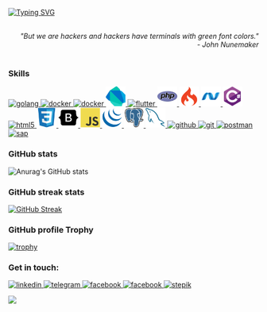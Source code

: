 [![Typing SVG](https://readme-typing-svg.herokuapp.com?font=sans-serif&color=c9d1d9&size=36&width=900&height=60&lines=Hi+there%F0%9F%91%8B%2C+my+name+is+Evgeniy+Dammer+++++++++++++)](https://git.io/typing-svg)

<br>
<div align="right">
  <em>"But we are hackers and hackers have terminals with green font colors."</em> <br>
  <em>- John Nunemaker</em>
</div>
<br>

### Skills
<p align="left"> 
  <a href="https://golang.org/" target="_blank"> 
    <img src="https://www.vectorlogo.zone/logos/golang/golang-icon.svg" alt="golang" width="40" height="40"/>
  </a> 
  <a href="https://docker.com/" target="_blank"> 
    <img src="https://www.vectorlogo.zone/logos/docker/docker-icon.svg" alt="docker" width="40" height="40"/>
  </a> 
  <a href="https://elastic.co/" target="_blank"> 
    <img src="https://www.vectorlogo.zone/logos/elastic/elastic-icon.svg" alt="docker" width="40" height="40"/>
  </a> 
  <a href="https://dart.dev/" target="_blank"> 
    <img src="https://github.com/devicons/devicon/blob/master/icons/dart/dart-original.svg" alt="dart" width="40" height="40"/>
  </a> 
  <a href="https://flutter.dev/" target="_blank"> 
    <img src="https://www.vectorlogo.zone/logos/flutterio/flutterio-icon.svg" alt="flutter" width="40" height="40"/>
  </a> 
  <a href="https://www.php.net/" target="_blank"> 
    <img src="https://github.com/devicons/devicon/blob/master/icons/php/php-original.svg" alt="php" width="40" height="40"/> 
  </a> 
  <a href="https://codeigniter.com/" target="_blank"> 
    <img src="https://github.com/devicons/devicon/blob/master/icons/codeigniter/codeigniter-plain.svg" alt="codeigniter" width="40" height="40"/> 
  </a> 
  <a href="https://docs.microsoft.com/en-us/dotnet/" target="_blank"> 
    <img src="https://github.com/devicons/devicon/blob/master/icons/dot-net/dot-net-original.svg" alt="dot-net" width="40" height="40"/> 
  </a> 
  <a href="https://docs.microsoft.com/en-us/dotnet/csharp/" target="_blank"> 
    <img src="https://github.com/devicons/devicon/blob/master/icons/csharp/csharp-original.svg" alt="csharp" width="40" height="40"/> 
  </a> 
  <a href="https://www.w3.org/html/" target="_blank"> 
    <img src="https://www.vectorlogo.zone/logos/w3_html5/w3_html5-icon.svg" alt="html5" width="40" height="40"/> 
  </a> 
  <a href="https://www.w3.org/Style/CSS/" target="_blank"> 
    <img src="https://github.com/devicons/devicon/blob/master/icons/css3/css3-original.svg" alt="css3" width="40" height="40"/> 
  </a>
  <a href="https://getbootstrap.com/" target="_blank"> 
    <img src="https://github.com/devicons/devicon/blob/master/icons/bootstrap/bootstrap-plain.svg" alt="bootstrap" width="40" height="40"/> 
  </a>
  <a href="https://www.javascript.com/" target="_blank"> 
    <img src="https://github.com/devicons/devicon/blob/master/icons/javascript/javascript-original.svg" alt="javascript" width="40" height="40"/> 
  </a>
  <a href="https://jquery.com/" target="_blank"> 
    <img src="https://github.com/devicons/devicon/blob/master/icons/jquery/jquery-original.svg" alt="jquery" width="40" height="40"/> 
  </a>
  <a href="https://www.postgresql.org/" target="_blank"> 
    <img src="https://github.com/devicons/devicon/blob/master/icons/postgresql/postgresql-original.svg" alt="postgresql" width="40" height="40"/> 
  </a> 
  <a href="https://www.mysql.com/" target="_blank"> 
    <img src="https://github.com/devicons/devicon/blob/master/icons/mysql/mysql-original.svg" alt="mysql" width="40" height="40"/> 
  </a> 
  <a href="https://github.com/" target="_blank"> 
    <img src="https://www.vectorlogo.zone/logos/github/github-icon.svg" alt="github" width="40" height="40"/> 
  </a> 
  <a href="https://git-scm.com/" target="_blank"> 
    <img src="https://www.vectorlogo.zone/logos/git-scm/git-scm-icon.svg" alt="git" width="40" height="40"/> 
  </a>
  <a href="https://www.postman.com/" target="_blank"> 
    <img src="https://www.vectorlogo.zone/logos/getpostman/getpostman-icon.svg" alt="postman" width="40" height="40"/> 
  </a>
  <a href="https://www.sap.com/" target="_blank"> 
    <img src="https://www.vectorlogo.zone/logos/sap/sap-icon.svg" alt="sap" width="40" height="40"/> 
  </a> 
</p>

### GitHub stats
![Anurag's GitHub stats](https://github-readme-stats-git-masterrstaa-rickstaa.vercel.app/api?username=evgeniy-dammer&show_icons=true&icon_color=238636&border_color=238636&bg_color=0d1117&title_color=c9d1d9&text_color=c9d1d9&count_private=true&include_all_commits=true) 

### GitHub streak stats
[![GitHub Streak](http://github-readme-streak-stats.herokuapp.com?user=evgeniy-dammer&dates=9F9F9F&background=0d1117&border=238636&stroke=238636&ring=238636&fire=238636&currStreakNum=c9d1d9&sideNums=c9d1d9&currStreakLabel=c9d1d9&sideLabels=c9d1d9)](https://git.io/streak-stats)

### GitHub profile Trophy
[![trophy](https://github-profile-trophy.vercel.app/?username=evgeniy-dammer&theme=onestar&margin-w=20&no-bg=true&no-frame=true)](https://github.com/ryo-ma/github-profile-trophy)

### Get in touch: 
<p align="left"> 
  <a href="https://linkedin.com/in/evgeniydammer/" target="_blank"> 
    <img src="https://www.vectorlogo.zone/logos/linkedin/linkedin-icon.svg" alt="linkedin" width="40" height="40"/>
  </a> 
  <a href="https://t.me/evgeniydammer/" target="_blank"> 
    <img src="https://www.vectorlogo.zone/logos/telegram/telegram-tile.svg" alt="telegram" width="40" height="40"/>
  </a> 
  <a href="https://facebook.com/evgeniydammer/" target="_blank"> 
    <img src="https://www.vectorlogo.zone/logos/facebook/facebook-tile.svg" alt="facebook" width="40" height="40"/>
  </a> 
  <a href="https://join.skype.com/invite/dORB4buX4Kq3" target="_blank"> 
    <img src="https://www.vectorlogo.zone/logos/skype/skype-tile.svg" alt="facebook" width="40" height="40"/>
  </a> 
  <a href="https://stepik.org/users/45093788" target="_blank"> 
    <img src="https://avatars.githubusercontent.com/u/6727350?s=200&v=4" alt="stepik" width="40" height="40"/>
  </a> 
</p>

![](https://komarev.com/ghpvc/?username=your-evgeniy-dammer&color=238636)
